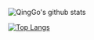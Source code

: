 ![QingGo's github stats](https://github-readme-stats.vercel.app/api?username=QingGo&show_icons=true&theme=tokyonight)

[![Top Langs](https://github-readme-stats.vercel.app/api/top-langs/?username=QingGo&show_icons=true&theme=tokyonight&langs_count=8&theme=tokyonight&hide=JavaScript,Jupyter%20Notebook,CSS,Html)](https://github.com/anuraghazra/github-readme-stats)
